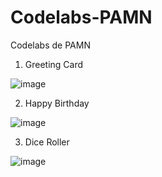 # Codelabs-PAMN
Codelabs de PAMN

1. Greeting Card

![image](https://github.com/user-attachments/assets/d324f2c6-f424-41e5-b477-08fd81b648dc)

2. Happy Birthday

![image](https://github.com/user-attachments/assets/84f533fd-31f6-4b15-9693-2f93d5d3735e)

3. Dice Roller

![image](https://github.com/user-attachments/assets/d3a21f1d-4d83-420e-9d52-c5ec949e031c)


